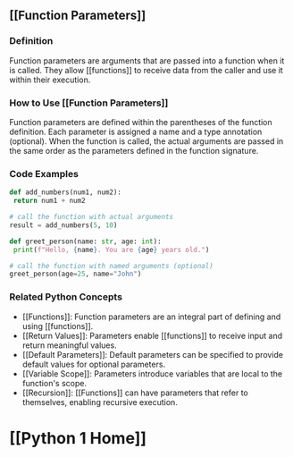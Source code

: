 ## [[Function Parameters]]

### Definition
Function parameters are arguments that are passed into a function when it is called. They allow [[functions]] to receive data from the caller and use it within their execution.

### How to Use [[Function Parameters]]
Function parameters are defined within the parentheses of the function definition. Each parameter is assigned a name and a type annotation (optional). When the function is called, the actual arguments are passed in the same order as the parameters defined in the function signature.

### Code Examples
```python
def add_numbers(num1, num2):
 return num1 + num2

# call the function with actual arguments
result = add_numbers(5, 10)
```

```python
def greet_person(name: str, age: int):
 print(f"Hello, {name}. You are {age} years old.")

# call the function with named arguments (optional)
greet_person(age=25, name="John")
```

### Related Python Concepts

- [[Functions]]: Function parameters are an integral part of defining and using [[functions]].
- [[Return Values]]: Parameters enable [[functions]] to receive input and return meaningful values.
- [[Default Parameters]]: Default parameters can be specified to provide default values for optional parameters.
- [[Variable Scope]]: Parameters introduce variables that are local to the function's scope.
- [[Recursion]]: [[Functions]] can have parameters that refer to themselves, enabling recursive execution.
# [[Python 1 Home]]